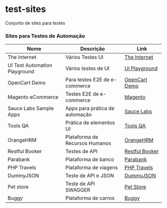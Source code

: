 # test-sites
Conjunto de sites para testes

### Sites para Testes de Automação

| Nome                                 | Descrição                                         | Link                                                |
|--------------------------------------|---------------------------------------------------|-----------------------------------------------------|
| The Internet                         | Vários Testes UI                                  | [The Internet](https://the-internet.herokuapp.com/) |
| UI Test Automation Playground        | Vários testes de UI                               | [UI Playground](http://uitestingplayground.com/)    |
| OpenCart Demo                        | Para testes E2E de e-commerce                     | [OpenCart Demo](https://demo.opencmcart.com/)       |
| Magento eCommerce                    | Testes E2E de e-commerce                          | [Magento](https://magento.softwaretestingboard.com/)|
| Sauce Labs Sample Apps               | Apps para prática de automação                    | [Sauce Labs](https://www.saucedemo.com/)            |
| Tools QA                             | Prática de elementos UI                           | [Tools QA](https://demoqa.com/)                     |
| OrangeHRM                            | Plataforma de Recursos Humanos                    | [OrangeHRM](https://opensource-demo.orangehrmlive.com/web/index.php/auth/login) |
| Restful Booker                       | Testes de API                                     | [Restful Booker](https://restful-booker.herokuapp.com/) |
| Parabank                             | Plataforma de banco                               | [Parabank](https://parabank.parasoft.com/parabank/index.htm) |
| PHP Travels                          | Plataforma de viagens                             | [PHP Travels](https://phptravels.com/demo)          |
| DummyJSON                            | Teste de API e JSON                               | [DummyJSON](https://dummyjson.com/)                 |
| Pet store                            | Teste de API SWAGGER                              | [Pet Store](https://petstore.swagger.io/)           |
| Buggy                                | Plataforma de carros                              | [Buggy](https://buggy.justtestit.org/)              |

